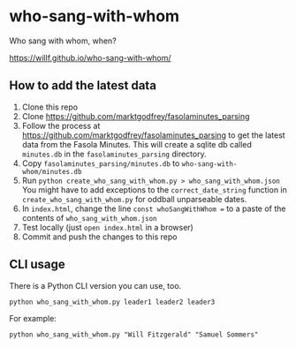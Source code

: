 # who-sang-with-whom
Who sang with whom, when?

https://willf.github.io/who-sang-with-whom/


## How to add the latest data

1. Clone this repo
2. Clone https://github.com/marktgodfrey/fasolaminutes_parsing
3. Follow the process at https://github.com/marktgodfrey/fasolaminutes_parsing to get the latest data from the Fasola Minutes. This will
create a sqlite db called `minutes.db` in the `fasolaminutes_parsing` directory.
4. Copy `fasolaminutes_parsing/minutes.db` to `who-sang-with-whom/minutes.db`
5. Run `python create_who_sang_with_whom.py > who_sang_with_whom.json` You might have to add exceptions to the `correct_date_string` function in `create_who_sang_with_whom.py` for oddball unparseable dates.
6. In `index.html`, change the line `const whoSangWithWhom =` to a paste of the contents of `who_sang_with_whom.json`
7. Test locally (just `open index.html` in a browser)
8. Commit and push the changes to this repo

## CLI usage

There is a Python CLI version you can use, too.

```
python who_sang_with_whom.py leader1 leader2 leader3
```

For example:

```
python who_sang_with_whom.py "Will Fitzgerald" "Samuel Sommers"
```
